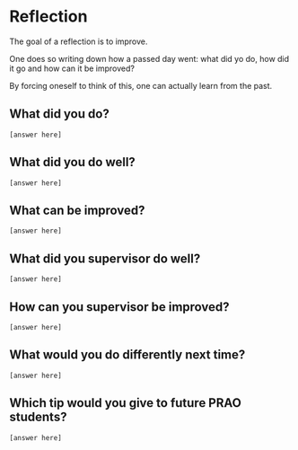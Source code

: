 # Reflection

The goal of a reflection is to improve.

One does so writing down how a passed day went:
what did yo do, how did it go and how can it be improved?

By forcing oneself to think of this, one can actually learn from the past.

## What did you do?

```text
[answer here]
```

## What did you do well?

```text
[answer here]
```

## What can be improved?

```text
[answer here]
```

## What did you supervisor do well?

```text
[answer here]
```

## How can you supervisor be improved?

```text
[answer here]
```

## What would you do differently next time?

```text
[answer here]
```

## Which tip would you give to future PRAO students?

```text
[answer here]
```
